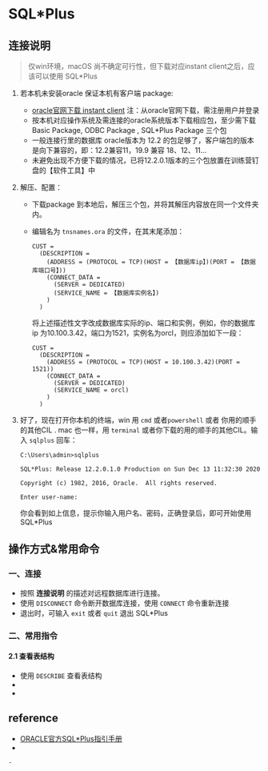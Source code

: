 # SQL*Plus

## 连接说明

> 仅win环境，macOS 尚不确定可行性，但下载对应instant client之后，应该可以使用 SQL*Plus

1. 若本机未安装oracle 保证本机有客户端 package:
   - [oracle官网下载 instant client](https://www.oracle.com/database/technologies/instant-client/downloads.html) 注：从oracle官网下载，需注册用户并登录
   - 按本机对应操作系统及需连接的oracle系统版本下载相应包，至少需下载 Basic Package, ODBC Package , SQL*Plus Package 三个包
   - 一般连接行里的数据库 oracle版本为 12.2 的包足够了，客户端包的版本是向下兼容的，即：12.2兼容11，19.9 兼容 18、12、11...
   - 未避免出现不方便下载的情况，已将12.2.0.1版本的三个包放置在训练营钉盘的【软件工具】中

2. 解压、配置：

   - 下载package 到本地后，解压三个包，并将其解压内容放在同一个文件夹内。

   - 编辑名为 `tnsnames.ora` 的文件，在其末尾添加：

     ```
     CUST =
       (DESCRIPTION =
         (ADDRESS = (PROTOCOL = TCP)(HOST = 【数据库ip】)(PORT = 【数据库端口号】))
         (CONNECT_DATA =
           (SERVER = DEDICATED)
           (SERVICE_NAME = 【数据库实例名】)
         )
       )
     ```

     将上述描述性文字改成数据库实际的ip、端口和实例，例如，你的数据库 ip 为10.100.3.42，端口为1521，实例名为orcl，则应添加如下一段：

     ```
     CUST =
       (DESCRIPTION =
         (ADDRESS = (PROTOCOL = TCP)(HOST = 10.100.3.42)(PORT = 1521))
         (CONNECT_DATA =
           (SERVER = DEDICATED)
           (SERVICE_NAME = orcl)
         )
       )
     ```

3. 好了，现在打开你本机的终端，win 用 `cmd` 或者`powershell` 或者 你用的顺手的其他CIL . mac 也一样，用 `terminal` 或者你下载的用的顺手的其他CIL。输入 `sqlplus` 回车：

   ```
   C:\Users\admin>sqlplus
   
   SQL*Plus: Release 12.2.0.1.0 Production on Sun Dec 13 11:32:30 2020
   
   Copyright (c) 1982, 2016, Oracle.  All rights reserved.
   
   Enter user-name:
   ```

   你会看到如上信息，提示你输入用户名、密码，正确登录后，即可开始使用SQL*Plus

## 操作方式&常用命令

### 一、连接

- 按照 **连接说明** 的描述对远程数据库进行连接。
- 使用 `DISCONNECT` 命令断开数据库连接，使用 `CONNECT` 命令重新连接
- 退出时，可输入 `exit` 或者 `quit` 退出 SQL*Plus

### 二、常用指令

#### 2.1 查看表结构

- 使用 `DESCRIBE` 查看表结构
- 
- 



## reference

- [ORACLE官方SQL*Plus指引手册](https://docs.oracle.com/cd/B19306_01/server.102/b14357/qstart.htm)
- 

```css
- 
```

